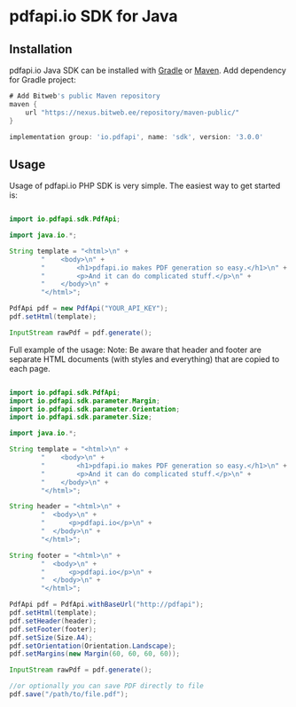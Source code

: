 # pdfapi.io SDK for Java

## Installation

pdfapi.io Java SDK can be installed with [Gradle](https://gradle.org) or [Maven](https://maven.apache.org). Add dependency for Gradle project:

```gradle
# Add Bitweb's public Maven repository
maven {
    url "https://nexus.bitweb.ee/repository/maven-public/"
}

implementation group: 'io.pdfapi', name: 'sdk', version: '3.0.0'
```


## Usage

Usage of pdfapi.io PHP SDK is very simple. The easiest way to get started is:

```java

import io.pdfapi.sdk.PdfApi;

import java.io.*;

String template = "<html>\n" +
        "    <body>\n" +
        "        <h1>pdfapi.io makes PDF generation so easy.</h1>\n" +
        "        <p>And it can do complicated stuff.</p>\n" +
        "    </body>\n" +
        "</html>";

PdfApi pdf = new PdfApi("YOUR_API_KEY");
pdf.setHtml(template);

InputStream rawPdf = pdf.generate();
```

Full example of the usage:
Note: Be aware that header and footer are separate HTML documents (with styles and everything) that are copied to each page.
```java

import io.pdfapi.sdk.PdfApi;
import io.pdfapi.sdk.parameter.Margin;
import io.pdfapi.sdk.parameter.Orientation;
import io.pdfapi.sdk.parameter.Size;

import java.io.*;

String template = "<html>\n" +
        "    <body>\n" +
        "        <h1>pdfapi.io makes PDF generation so easy.</h1>\n" +
        "        <p>And it can do complicated stuff.</p>\n" +
        "    </body>\n" +
        "</html>";

String header = "<html>\n" +
        "  <body>\n" +
        "      <p>pdfapi.io</p>\n" +
        "  </body>\n" +
        "</html>";

String footer = "<html>\n" +
        "  <body>\n" +
        "      <p>pdfapi.io</p>\n" +
        "  </body>\n" +
        "</html>";

PdfApi pdf = PdfApi.withBaseUrl("http://pdfapi");
pdf.setHtml(template);
pdf.setHeader(header);
pdf.setFooter(footer);
pdf.setSize(Size.A4);
pdf.setOrientation(Orientation.Landscape);
pdf.setMargins(new Margin(60, 60, 60, 60));

InputStream rawPdf = pdf.generate();

//or optionally you can save PDF directly to file
pdf.save("/path/to/file.pdf");

```
